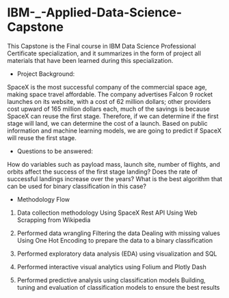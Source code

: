 # IBM-_-Applied-Data-Science-Capstone

This Capstone is the Final course in IBM Data Science Professional Certificate specialization, and it summarizes in the form of project all materials that have been learned during this specialization.

* Project Background:

SpaceX is the most successful company of the commercial space age, making space travel affordable. The company advertises Falcon 9 rocket launches on its website, with a cost of 62 million dollars; other providers cost upward of 165 million dollars each, much of the savings is because SpaceX can reuse the first stage. Therefore, if we can determine if the first stage will land, we can determine the cost of a launch. Based on public information and machine learning models, we are going to predict if SpaceX will reuse the first stage.

* Questions to be answered:

How do variables such as payload mass, launch site, number of flights, and orbits affect the success of the first stage landing?
Does the rate of successful landings increase over the years?
What is the best algorithm that can be used for binary classification in this case?

* Methodology Flow

1. Data collection methodology
Using SpaceX Rest API
Using Web Scrapping from Wikipedia

2. Performed data wrangling
Filtering the data
Dealing with missing values
Using One Hot Encoding to prepare the data to a binary classification

3. Performed exploratory data analysis (EDA) using visualization and SQL

4. Performed interactive visual analytics using Folium and Plotly Dash

5. Performed predictive analysis using classification models
Building, tuning and evaluation of classification models to ensure the best results
